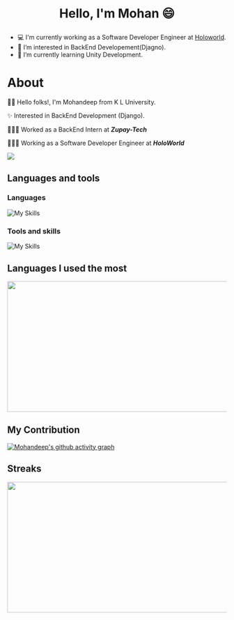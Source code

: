 # <p align=center>Hello, I'm Mohan :smile:<p>

- 💻 I'm currently working as a Software Developer Engineer at [Holoworld](https://holoworld.one/).
- 👀 I’m interested in BackEnd Developement(Djagno).
- 🌱 I’m currently learning Unity Development.



<!---
mohandeep2002/mohandeep2002 is a ✨ special ✨ repository because its `README.md` (this file) appears on your GitHub profile.
You can click the Preview link to take a look at your changes.
--->

# About
👋🏻 Hello folks!, I'm Mohandeep from K L University. 

✨ Interested in BackEnd Development (Django).

🧑🏻‍💻 Worked as a BackEnd Intern at **_Zupay-Tech_**

👨🏻‍💻 Working as a Software Developer Engineer at **_HoloWorld_**


![](https://komarev.com/ghpvc/?username=mohandeep2002&style=plastic)

## Languages and tools
### Languages
![My Skills](https://skillicons.dev/icons?i=cs,py,java,cpp,c)
### Tools and skills
![My Skills](https://skillicons.dev/icons?i=git,github,bootstrap,unity,fastapi,docker,gitlab,mongodb,mysql,vscode,visualstudio)


## Languages I used the most

<div align="center">
  <img src="https://github-readme-stats.vercel.app/api/top-langs/?username=mohandeep2002&theme=tokyonight&langs_count=5" width="600" height="300"/>
  
</div>

## My Contribution

[![Mohandeep's github activity graph](https://github-readme-activity-graph.cyclic.app/graph?username=mohandeep2002&theme=tokyo-night)](https://github.com/ashutosh00710/github-readme-activity-graph)

## Streaks
<div align="center">
   <img src="https://github-readme-streak-stats.herokuapp.com/?user=mohandeep2002&theme=tokyonight" width="600" height="300"/>
</div>

